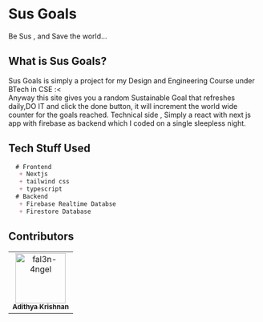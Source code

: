 # Sus Goals
  Be Sus , and Save the world...

## What is Sus Goals?
   Sus Goals is simply a project for my Design and Engineering Course under BTech in CSE :< <br>
Anyway this site gives you a random Sustainable Goal that refreshes daily,DO IT and click the done button, it will increment the world wide counter for the goals reached. Technical side , Simply a react with next js app with firebase as backend which I coded on a single sleepless night.
   
## Tech Stuff Used

```markdown
  # Frontend
   + Nextjs
   + tailwind css
   + typescript
  # Backend
   + Firebase Realtime Databse
   + Firestore Database

```
## Contributors

<table>
<tr>
    <td align="center">
        <a href="https://github.com/fal3n-4ngel">
            <img src="https://avatars.githubusercontent.com/u/79042374?v=4" width="100;" alt="fal3n-4ngel"/>
            <br />
            <sub><b>Adithya Krishnan</b></sub>
        </a>
    </td>
</table>
